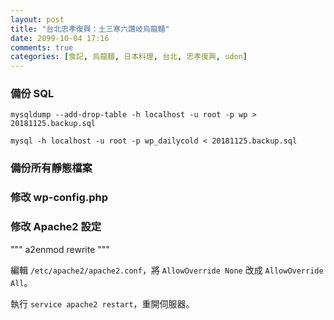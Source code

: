 ```yaml
---
layout: post
title: "台北忠孝復興：土三寒六讚岐烏龍麵"
date: 2099-10-04 17:16
comments: true
categories: [食記, 烏龍麵, 日本料理, 台北, 忠孝復興, udon]
---
```


### 備份 SQL

`mysqldump --add-drop-table -h localhost -u root -p wp > 20181125.backup.sql`

`mysql -h localhost -u root -p wp_dailycold < 20181125.backup.sql`

### 備份所有靜態檔案


### 修改 wp-config.php


### 修改 Apache2 設定



"""
a2enmod rewrite
"""

編輯 `/etc/apache2/apache2.conf`，將 `AllowOverride None` 改成 `AllowOverride All`。

執行 `service apache2 restart`，重開伺服器。
